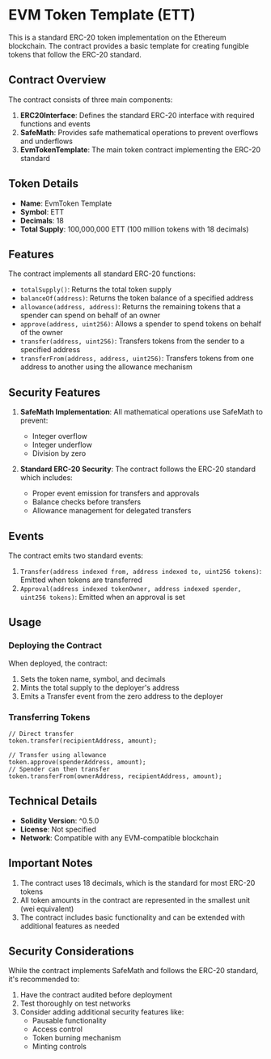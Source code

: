 # EVM Token Template (ETT)

This is a standard ERC-20 token implementation on the Ethereum blockchain. The contract provides a basic template for creating fungible tokens that follow the ERC-20 standard.

## Contract Overview

The contract consists of three main components:

1. **ERC20Interface**: Defines the standard ERC-20 interface with required functions and events
2. **SafeMath**: Provides safe mathematical operations to prevent overflows and underflows
3. **EvmTokenTemplate**: The main token contract implementing the ERC-20 standard

## Token Details

- **Name**: EvmToken Template
- **Symbol**: ETT
- **Decimals**: 18
- **Total Supply**: 100,000,000 ETT (100 million tokens with 18 decimals)

## Features

The contract implements all standard ERC-20 functions:

- `totalSupply()`: Returns the total token supply
- `balanceOf(address)`: Returns the token balance of a specified address
- `allowance(address, address)`: Returns the remaining tokens that a spender can spend on behalf of an owner
- `approve(address, uint256)`: Allows a spender to spend tokens on behalf of the owner
- `transfer(address, uint256)`: Transfers tokens from the sender to a specified address
- `transferFrom(address, address, uint256)`: Transfers tokens from one address to another using the allowance mechanism

## Security Features

1. **SafeMath Implementation**: All mathematical operations use SafeMath to prevent:
   - Integer overflow
   - Integer underflow
   - Division by zero

2. **Standard ERC-20 Security**: The contract follows the ERC-20 standard which includes:
   - Proper event emission for transfers and approvals
   - Balance checks before transfers
   - Allowance management for delegated transfers

## Events

The contract emits two standard events:

1. `Transfer(address indexed from, address indexed to, uint256 tokens)`: Emitted when tokens are transferred
2. `Approval(address indexed tokenOwner, address indexed spender, uint256 tokens)`: Emitted when an approval is set

## Usage

### Deploying the Contract

When deployed, the contract:
1. Sets the token name, symbol, and decimals
2. Mints the total supply to the deployer's address
3. Emits a Transfer event from the zero address to the deployer

### Transferring Tokens

```solidity
// Direct transfer
token.transfer(recipientAddress, amount);

// Transfer using allowance
token.approve(spenderAddress, amount);
// Spender can then transfer
token.transferFrom(ownerAddress, recipientAddress, amount);
```

## Technical Details

- **Solidity Version**: ^0.5.0
- **License**: Not specified
- **Network**: Compatible with any EVM-compatible blockchain

## Important Notes

1. The contract uses 18 decimals, which is the standard for most ERC-20 tokens
2. All token amounts in the contract are represented in the smallest unit (wei equivalent)
3. The contract includes basic functionality and can be extended with additional features as needed

## Security Considerations

While the contract implements SafeMath and follows the ERC-20 standard, it's recommended to:
1. Have the contract audited before deployment
2. Test thoroughly on test networks
3. Consider adding additional security features like:
   - Pausable functionality
   - Access control
   - Token burning mechanism
   - Minting controls
